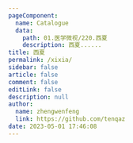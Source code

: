 ```yaml
---
pageComponent: 
  name: Catalogue
  data: 
    path: 01.医学微视/220.西夏
    description: 西夏......
title: 西夏
permalink: /xixia/
sidebar: false
article: false
comment: false
editLink: false
description: null
author: 
  name: zhengwenfeng
  link: https://github.com/tenqaz
date: 2023-05-01 17:46:08
---
```

